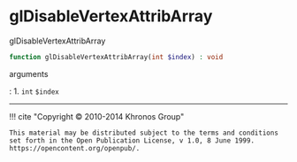 # glDisableVertexAttribArray
glDisableVertexAttribArray

```php
function glDisableVertexAttribArray(int $index) : void
```

arguments

:    1. `int` `$index` 

---
     

!!! cite "Copyright © 2010-2014 Khronos Group"

    This material may be distributed subject to the terms and conditions set forth in the Open Publication License, v 1.0, 8 June 1999. https://opencontent.org/openpub/.